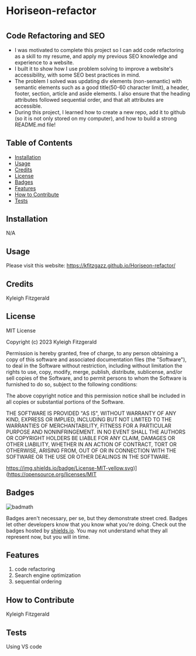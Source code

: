 # Horiseon-refactor
# <Horiseon-refactor>

## Code Refactoring and SEO 

- I was motivated to complete this project so I can add code refactoring as a skill to my resume, and apply my previous SEO knowledge and experience to a website.
- I built it to show how I use problem solving to improve a website's accessibility, with some SEO best practices in mind.
- The problem I solved was updating div elements (non-semantic) with semantic elements such as a good title(50-60 character limit), a header, footer, section, article and aside elements. I also ensure that the heading attributes followed sequential order, and that alt attributes are accessible.
- During this project, I learned how to create a new repo, add it to github (so it is not only stored on my computer), and how to build a strong README.md file!

## Table of Contents

- [Installation](#installation)
- [Usage](#usage)
- [Credits](#credits)
- [License](#license)
- [Badges](#badges)
- [Features](#features)
- [How to Contribute](#how-to-contribute)
- [Tests](#tests)

## Installation

N/A

## Usage

Please visit this website: https://kfitzgazz.github.io/Horiseon-refactor/

## Credits

Kyleigh Fitzgerald

## License

MIT License

Copyright (c) 2023 Kyleigh Fitzgerald

Permission is hereby granted, free of charge, to any person obtaining a copy
of this software and associated documentation files (the "Software"), to deal
in the Software without restriction, including without limitation the rights
to use, copy, modify, merge, publish, distribute, sublicense, and/or sell
copies of the Software, and to permit persons to whom the Software is
furnished to do so, subject to the following conditions:

The above copyright notice and this permission notice shall be included in all
copies or substantial portions of the Software.

THE SOFTWARE IS PROVIDED "AS IS", WITHOUT WARRANTY OF ANY KIND, EXPRESS OR
IMPLIED, INCLUDING BUT NOT LIMITED TO THE WARRANTIES OF MERCHANTABILITY,
FITNESS FOR A PARTICULAR PURPOSE AND NONINFRINGEMENT. IN NO EVENT SHALL THE
AUTHORS OR COPYRIGHT HOLDERS BE LIABLE FOR ANY CLAIM, DAMAGES OR OTHER
LIABILITY, WHETHER IN AN ACTION OF CONTRACT, TORT OR OTHERWISE, ARISING FROM,
OUT OF OR IN CONNECTION WITH THE SOFTWARE OR THE USE OR OTHER DEALINGS IN THE
SOFTWARE.

https://img.shields.io/badge/License-MIT-yellow.svg)](https://opensource.org/licenses/MIT

## Badges

![badmath](https://img.shields.io/github/languages/top/lernantino/badmath)

Badges aren't necessary, per se, but they demonstrate street cred. Badges let other developers know that you know what you're doing. Check out the badges hosted by [shields.io](https://shields.io/). You may not understand what they all represent now, but you will in time.

## Features

1. code refactoring
2. Search engine optimization
3. sequential ordering

## How to Contribute

Kyleigh Fitzgerald

## Tests

Using VS code